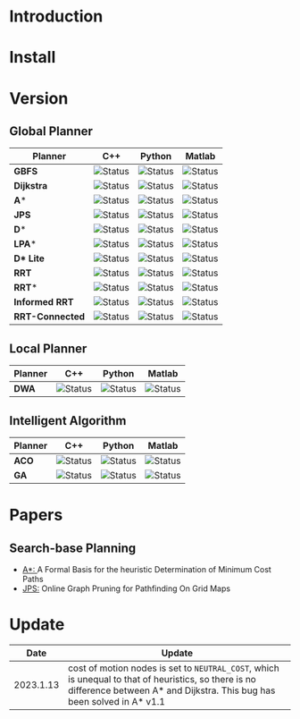 
# Introduction

# Install

# Version
## Global Planner

Planner      |    C++    | Python    | Matlab
------------ | --------- | --------- | -----------------
**GBFS**                 | ![Status](https://img.shields.io/badge/done-v1.0-brightgreen)   | ![Status](https://img.shields.io/badge/done-v1.0-brightgreen)   | ![Status](https://img.shields.io/badge/develop-v1.0-red)   |
**Dijkstra**                 | ![Status](https://img.shields.io/badge/done-v1.0-brightgreen)  | ![Status](https://img.shields.io/badge/done-v1.0-brightgreen) | ![Status](https://img.shields.io/badge/develop-v1.0-red) |
**A***                 | ![Status](https://img.shields.io/badge/done-v1.1-brightgreen) | ![Status](https://img.shields.io/badge/done-v1.0-brightgreen) | ![Status](https://img.shields.io/badge/develop-v1.0-red) | 
**JPS**                 | ![Status](https://img.shields.io/badge/done-v1.0-brightgreen) | ![Status](https://img.shields.io/badge/done-v1.0-brightgreen) | ![Status](https://img.shields.io/badge/develop-v1.0-red) |
**D***                 | ![Status](https://img.shields.io/badge/develop-v1.0-red) | ![Status](https://img.shields.io/badge/develop-v1.0-red) | ![Status](https://img.shields.io/badge/develop-v1.0-red) |
**LPA***                 | ![Status](https://img.shields.io/badge/develop-v1.0-red) | ![Status](https://img.shields.io/badge/develop-v1.0-red) | ![Status](https://img.shields.io/badge/develop-v1.0-red) |
**D\* Lite**                 | ![Status](https://img.shields.io/badge/develop-v1.0-red) | ![Status](https://img.shields.io/badge/develop-v1.0-red) | ![Status](https://img.shields.io/badge/develop-v1.0-red) |
**RRT**                 | ![Status](https://img.shields.io/badge/done-v1.0-brightgreen) | ![Status](https://img.shields.io/badge/develop-v1.0-red) | ![Status](https://img.shields.io/badge/develop-v1.0-red) |
**RRT***                 | ![Status](https://img.shields.io/badge/done-v1.0-brightgreen) | ![Status](https://img.shields.io/badge/develop-v1.0-red) | ![Status](https://img.shields.io/badge/develop-v1.0-red) |
**Informed RRT**                 | ![Status](https://img.shields.io/badge/develop-v1.0-red) | ![Status](https://img.shields.io/badge/develop-v1.0-red) | ![Status](https://img.shields.io/badge/develop-v1.0-red) |
**RRT-Connected**                 | ![Status](https://img.shields.io/badge/develop-v1.0-red) | ![Status](https://img.shields.io/badge/develop-v1.0-red) | ![Status](https://img.shields.io/badge/develop-v1.0-red) |

## Local Planner
Planner      |    C++    | Python    | Matlab
------------ | --------- | --------- | -----------------
**DWA**                 | ![Status](https://img.shields.io/badge/develop-v1.0-red)   | ![Status](https://img.shields.io/badge/develop-v1.0-red)   | ![Status](https://img.shields.io/badge/develop-v1.0-red)   |

## Intelligent Algorithm

Planner      |    C++    | Python    | Matlab
------------ | --------- | --------- | -----------------
**ACO**                 | ![Status](https://img.shields.io/badge/develop-v1.0-red)   | ![Status](https://img.shields.io/badge/develop-v1.0-red)   | ![Status](https://img.shields.io/badge/develop-v1.0-red)   |
**GA**                 | ![Status](https://img.shields.io/badge/develop-v1.0-red)   | ![Status](https://img.shields.io/badge/develop-v1.0-red)   | ![Status](https://img.shields.io/badge/develop-v1.0-red)   |



# Papers
## Search-base Planning
* [A*: ](https://ieeexplore.ieee.org/document/4082128) A Formal Basis for the heuristic Determination of Minimum Cost Paths
* [JPS:](https://ojs.aaai.org/index.php/AAAI/article/view/7994) Online Graph Pruning for Pathfinding On Grid Maps

# Update
Date         |    Update  
------------ | ---------
2023.1.13    | cost of motion nodes is set to `NEUTRAL_COST`, which is unequal to that of heuristics, so there is no difference between A* and Dijkstra. This bug has been solved in A* v1.1 